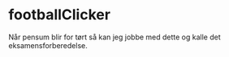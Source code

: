 # footballClicker
Når pensum blir for tørt så kan jeg jobbe med dette og kalle det eksamensforberedelse.
